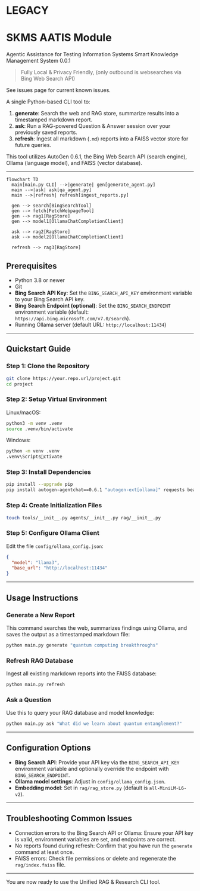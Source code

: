 # LEGACY 

# SKMS AATIS Module
Agentic Assistance for Testing Information Systems
Smart Knowledge Management System 0.0.1

> Fully Local & Privacy Friendly, (only outbound is websearches via Bing Web Search API)

See issues page for current known issues.

A single Python-based CLI tool to:

1. **generate**: Search the web and RAG store, summarize results into a timestamped markdown report.
2. **ask**: Run a RAG-powered Question & Answer session over your previously saved reports.
3. **refresh**: Ingest all markdown (`.md`) reports into a FAISS vector store for future queries.

This tool utilizes AutoGen 0.6.1, the Bing Web Search API (search engine), Ollama (language model), and FAISS (vector database).

---
```mermaid
flowchart TD
  main[main.py CLI] -->|generate| gen[generate_agent.py]
  main -->|ask| ask[qa_agent.py]
  main -->|refresh| refresh[ingest_reports.py]

  gen --> search[BingSearchTool]
  gen --> fetch[FetchWebpageTool]
  gen --> rag1[RagStore]
  gen --> model1[OllamaChatCompletionClient]

  ask --> rag2[RagStore]
  ask --> model2[OllamaChatCompletionClient]

  refresh --> rag3[RagStore]

```

## Prerequisites

- Python 3.8 or newer
- Git
- **Bing Search API Key**: Set the `BING_SEARCH_API_KEY` environment variable to your Bing Search API key.
- **Bing Search Endpoint (optional)**: Set the `BING_SEARCH_ENDPOINT` environment variable (default: `https://api.bing.microsoft.com/v7.0/search`).
- Running Ollama server (default URL: `http://localhost:11434`)

---

## Quickstart Guide

### Step 1: Clone the Repository

```bash
git clone https://your.repo.url/project.git
cd project
```

### Step 2: Setup Virtual Environment

Linux/macOS:
```bash
python3 -m venv .venv
source .venv/bin/activate
```

Windows:
```bash
python -m venv .venv
.venv\Scriptsctivate
```

### Step 3: Install Dependencies

```bash
pip install --upgrade pip
pip install autogen-agentchat==0.6.1 "autogen-ext[ollama]" requests beautifulsoup4 sentence-transformers faiss-cpu
```

### Step 4: Create Initialization Files

```bash
touch tools/__init__.py agents/__init__.py rag/__init__.py
```

### Step 5: Configure Ollama Client

Edit the file `config/ollama_config.json`:

```json
{
  "model": "llama3",
  "base_url": "http://localhost:11434"
}
```

---

## Usage Instructions

### Generate a New Report

This command searches the web, summarizes findings using Ollama, and saves the output as a timestamped markdown file:

```bash
python main.py generate "quantum computing breakthroughs"
```

### Refresh RAG Database

Ingest all existing markdown reports into the FAISS database:

```bash
python main.py refresh
```

### Ask a Question

Use this to query your RAG database and model knowledge:

```bash
python main.py ask "What did we learn about quantum entanglement?"
```

---

## Configuration Options

- **Bing Search API**: Provide your API key via the `BING_SEARCH_API_KEY` environment variable and optionally override the endpoint with `BING_SEARCH_ENDPOINT`.
- **Ollama model settings**: Adjust in `config/ollama_config.json`.
- **Embedding model**: Set in `rag/rag_store.py` (default is `all-MiniLM-L6-v2`).

---

## Troubleshooting Common Issues

- Connection errors to the Bing Search API or Ollama: Ensure your API key is valid, environment variables are set, and endpoints are correct.
- No reports found during refresh: Confirm that you have run the `generate` command at least once.
- FAISS errors: Check file permissions or delete and regenerate the `rag/index.faiss` file.

---

You are now ready to use the Unified RAG & Research CLI tool.
